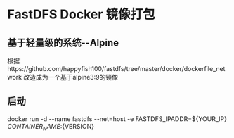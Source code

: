 # FastDFS Docker 镜像打包
## 基于轻量级的系统--Alpine
根据https://github.com/happyfish100/fastdfs/tree/master/docker/dockerfile_network 改造成为一个基于alpine3:9的镜像
## 启动
docker run -d --name fastdfs --net=host -e FASTDFS_IPADDR=${YOUR_IP} ${CONTAINER_NAME}:${VERSION}
